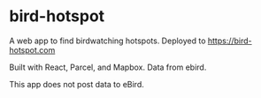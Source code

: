 # bird-hotspot

A web app to find birdwatching hotspots. Deployed to https://bird-hotspot.com

Built with React, Parcel, and Mapbox. Data from ebird. 

This app does not post data to eBird.
